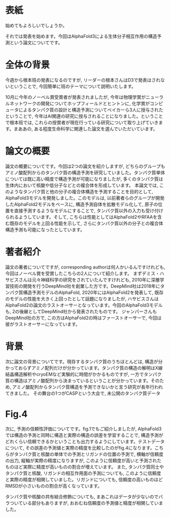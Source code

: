 

# 表紙
始めてもよろしいでしょうか。

それでは発表を始めます。今回はAlphaFold3による生体分子相互作用の構造予測という論文についてです。


# 全体の背景
今週から根本班の発表になるのですが, リーダーの根本さんはD3で発表はされないということで, 今回簡単に班のテーマについて説明いたします。

10月に今年のノーベル賞受賞者が発表されましたが, 今年は物理学賞がニューラルネットワークの開発についてホップフィールドとヒントンに, 化学賞がコンピュータによるタンパク質の設計と構造予測についてベイカーら3人に授与されたということで, 今年はAI関連の研究に授与されることになりました。ということで根本班では, これらの授賞者が現在行っている研究について取り上げていきます。まああの, ある程度生命科学に関連した論文を選んでいただいています。


# 論文の概要
論文の概要についてです。今回は2つの論文を紹介しますが, どちらのグループもアミノ酸配列からのタンパク質の構造予測を研究していました。タンパク質単体については既に高い精度で構造予測が可能になりましたが, 多くのタンパク質は生体内において核酸や低分子などとの複合体を形成しています。
本論文では, このようなタンパク質と他の分子の複合体構造を予測することを目的として, AlphaFold3モデルを開発しました。このモデルは, 以前著者らのグループが開発したAlphaFold2モデルをベースに, 構造予測自体を拡散モデル化して, 原子の位置を直接予測するようなモデルにすることで, タンパク質以外の入力も受け付けられるようしています。そして, こちらは性能としてはAlphaFold2やRFAAを含む既存のモデルを上回る性能を示して, さらにタンパク質以外の分子との複合体構造予測も可能になったとしています。

# 著者紹介
論文の著者についてですが, corresponding authorは何人かいるんですけれども, 今回はノーベル賞を受賞したこちらの2人について紹介します。 まずデミス・ハサビスさんは元々神経科学の研究をされていたんですけれども, 2010年に深層学習技術の開発を行うDeepMind社を創業した方です。DeepMind社は2018年にタンパク質構造予測モデルのAlphaFold, 2020年にはAlphaFold2を発表して, 既存のモデルの性能を大きく上回ったとして話題になりましたが, ハサビスさんはAlphaFold2の論文のラストオーサーとなっています。今回のAlphaFold3モデルも, 2の後継としてDeepMind社から発表されたものです。
ジャンパーさんもDeepMind社の方で, この方はAlphaFold2の時はファーストオーサーで, 今回は彼がラストオーサーになっています。

# 背景
次に論文の背景についてです。現存するタンパク質のうちほとんどは, 構造が分かっておらずアミノ配列だけが分かっています。タンパク質の構造の解明はX線結晶構造解析やcryoEMなど実験的に時間がかかるものですが, 一方でタンパク質の構造はアミノ酸配列から決まっているということが分かっています。そのため, アミノ酸配列からタンパク質構造を予測できないかと言う研究が長年行われてきました。
その舞台の1つがCASPという大会で, 未公開のタンパク質データ


# Fig.4
次に, 予測の信頼性評価についてです。fig.1でもご紹介しましたが, AlphaFold3では構造の予測と同時に構造と実際の構造の誤差を学習することで, 構造予測がどれくらい信頼できるかということも出力するようにしています。テストデータについて, その誤差の予測値と実際の精度を比較したのがfig.4になります。こちらがタンパク質と核酸の単体での予測とリガンドの位置の予測で, 横軸が信頼度の出力, 縦軸が実際の精度になりますが, このように信頼度が高いと予測されたものほど実際に精度が高いものの割合が増えています。
また, タンパク質同士やタンパク質と核酸, リガンドの相互作用面の予測についても, このように信頼度と実際の精度が相関していました。リガンドについても, 信頼度の高いものほどRMSDが小さいものの割合が高くなっています。

タンパク質や核酸の共有結合修飾についても, まあこれはデータが少ないのでバラついている部分もありますが, おおむね信頼度の予測値と精度が相関していました。

